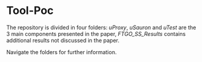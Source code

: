 # Tool-Poc

The repository is divided in four folders: *uProxy*, *uSauron* and *uTest* are the 3 main components presented in the paper, *FTGO_SS_Results* contains additional results not discussed in the paper.

Navigate the folders for further information.
